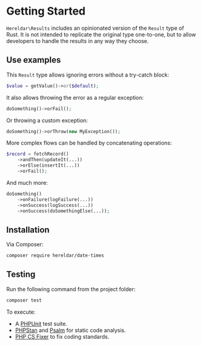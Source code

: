 
Getting Started
===============

`Hereldar\Results` includes an opinionated version of the `Result` type of Rust.
It is not intended to replicate the original type one-to-one, but to allow
developers to handle the results in any way they choose.

Use examples
------------

This `Result` type allows ignoring errors without a try-catch block:

```php
$value = getValue()->or($default);
```

It also allows throwing the error as a regular exception:

```php
doSomething()->orFail();
```

Or throwing a custom exception:

```php
doSomething()->orThrow(new MyException());
```

More complex flows can be handled by concatenating operations:

```php
$record = fetchRecord()
    ->andThen(updateIt(...))
    ->orElse(insertIt(...))
    ->orFail();
```

And much more:

```php
doSomething()
    ->onFailure(logFailure(...))
    ->onSuccess(logSuccess(...))
    ->onSuccess(doSomethingElse(...));
```

Installation
------------

Via Composer:

```bash
composer require hereldar/date-times
```

Testing
-------

Run the following command from the project folder:

```bash
composer test
```

To execute:

- A [PHPUnit](https://phpunit.de) test suite.
- [PHPStan](https://phpstan.org/) and [Psalm](https://psalm.dev/) for
  static code analysis.
- [PHP CS Fixer](https://github.com/PHP-CS-Fixer/PHP-CS-Fixer) to fix
  coding standards.
